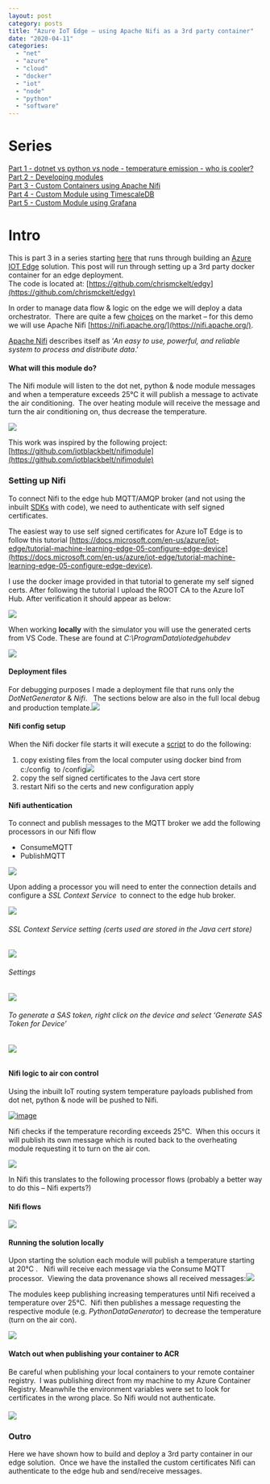 ```yaml
---
layout: post
category: posts
title: "Azure IoT Edge – using Apache Nifi as a 3rd party container"
date: "2020-04-11"
categories: 
  - "net"
  - "azure"
  - "cloud"
  - "docker"
  - "iot"
  - "node"
  - "python"
  - "software"
---
```


# Series

[Part 1 - dotnet vs python vs node - temperature emission - who is cooler?](https://dev.to/chris_mckelt/azure-iot-edge-who-is-cooler-dotnet-node-or-python-369m)  
[Part 2 - Developing modules](https://dev.to/chris_mckelt/azure-iot-edge-developing-custom-modules-df3)  
[Part 3 - Custom Containers using Apache Nifi](https://dev.to/chris_mckelt/azure-iot-edge-3rd-party-containers-3mi3)  
[Part 4 - Custom Module using TimescaleDB](https://dev.to/chris_mckelt/azure-iot-edge-using-timescaledb-on-the-edge-2ec1)  
[Part 5 - Custom Module using Grafana](https://dev.to/chris_mckelt/azure-iot-edge-using-grafana-on-the-edge-26na)

# Intro

This is part 3 in a series starting [here](https://dev.to/chris_mckelt/azure-iot-edge-who-is-cooler-dotnet-node-or-python-369m) that runs through building an [Azure IOT Edge](https://docs.microsoft.com/en-us/azure/iot-edge/about-iot-edge) solution. This post will run through setting up a 3rd party docker container for an edge deployment.   
The code is located at: [https://github.com/chrismckelt/edgy](https://github.com/chrismckelt/edgy)

In order to manage data flow & logic on the edge we will deploy a data orchestrator.  There are quite a few [choices](https://stackshare.io/apache-nifi/alternatives) on the market – for this demo we will use Apache Nifi [https://nifi.apache.org/](https://nifi.apache.org/).

[Apache Nifi](https://nifi.apache.org/) describes itself as ‘_An easy to use, powerful, and reliable system to process and distribute data_.’

#### [](https://dev.to/chris_mckelt/azure-iot-edge-3rd-party-containers-3mi3#what-will-this-module-do)What will this module do?

The Nifi module will listen to the dot net, python & node module messages and when a temperature exceeds 25°C it will publish a message to activate the air conditioning.  The over heating module will receive the message and turn the air conditioning on, thus decrease the temperature.

[![](https://raw.githubusercontent.com/chrismckelt/chrismckelt.github.io/master/_posts/posts/images//78258726-3963ab00-752e-11ea-91fa-90ff4d0e13a7.png)](https://res.cloudinary.com/practicaldev/image/fetch/s--m-n00mc_--/c_limit%2Cf_auto%2Cfl_progressive%2Cq_auto%2Cw_880/https://user-images.githubusercontent.com/662868/78258726-3963ab00-752e-11ea-91fa-90ff4d0e13a7.png)

This work was inspired by the following project:  
[https://github.com/iotblackbelt/nifimodule](https://github.com/iotblackbelt/nifimodule)

### [](https://dev.to/chris_mckelt/azure-iot-edge-3rd-party-containers-3mi3#setting-up-nifi)Setting up Nifi

To connect Nifi to the edge hub MQTT/AMQP broker (and not using the inbuilt [SDKs](https://docs.microsoft.com/en-us/azure/iot-hub/iot-hub-devguide-sdks) with code), we need to authenticate with self signed certificates.

The easiest way to use self signed certificates for Azure IoT Edge is to follow this tutorial [https://docs.microsoft.com/en-us/azure/iot-edge/tutorial-machine-learning-edge-05-configure-edge-device](https://docs.microsoft.com/en-us/azure/iot-edge/tutorial-machine-learning-edge-05-configure-edge-device).

I use the docker image provided in that tutorial to generate my self signed certs. After following the tutorial I upload the ROOT CA to the Azure IoT Hub. After verification it should appear as below:

[![](https://raw.githubusercontent.com/chrismckelt/chrismckelt.github.io/master/_posts/posts/images//78261684-1a671800-7532-11ea-932b-eda711d33355.png)](https://res.cloudinary.com/practicaldev/image/fetch/s--8duHmcbH--/c_limit%2Cf_auto%2Cfl_progressive%2Cq_auto%2Cw_880/https://user-images.githubusercontent.com/662868/78261684-1a671800-7532-11ea-932b-eda711d33355.png)

When working **locally** with the simulator you will use the generated certs from VS Code. These are found at _C:\\ProgramData\\iotedgehubdev_

[![](https://raw.githubusercontent.com/chrismckelt/chrismckelt.github.io/master/_posts/posts/images//78262241-dfb1af80-7532-11ea-82a1-d25141004479.png)](https://res.cloudinary.com/practicaldev/image/fetch/s--i60s7EvV--/c_limit%2Cf_auto%2Cfl_progressive%2Cq_auto%2Cw_880/https://user-images.githubusercontent.com/662868/78262241-dfb1af80-7532-11ea-82a1-d25141004479.png)

#### [](https://dev.to/chris_mckelt/azure-iot-edge-3rd-party-containers-3mi3#deployment-files)Deployment files

For debugging purposes I made a deployment file that runs only the _DotNetGenerator_ & _Nifi_.   The sections below are also in the full local debug and production template.[![](https://raw.githubusercontent.com/chrismckelt/chrismckelt.github.io/master/_posts/posts/images//78413894-1c24fe80-764c-11ea-8bd6-0d4fbea22bad.png)](https://res.cloudinary.com/practicaldev/image/fetch/s--qsmDNdBq--/c_limit%2Cf_auto%2Cfl_progressive%2Cq_auto%2Cw_880/https://user-images.githubusercontent.com/662868/78413894-1c24fe80-764c-11ea-8bd6-0d4fbea22bad.png)

#### [](https://dev.to/chris_mckelt/azure-iot-edge-3rd-party-containers-3mi3#nifi-config-setup)Nifi config setup

When the Nifi docker file starts it will execute a [script](https://github.com/chrismckelt/edgy/blob/master/modules/Nifi/local.sh) to do the following:

1. copy existing files from the local computer using docker bind from c:/config  to /config![](https://raw.githubusercontent.com/chrismckelt/chrismckelt.github.io/master/_posts/posts/images//78266974-0bd02f00-7539-11ea-8afb-e49490273913.png)
2. copy the self signed certificates to the Java cert store
3. restart Nifi so the certs and new configuration apply

#### [](https://dev.to/chris_mckelt/azure-iot-edge-3rd-party-containers-3mi3#nifi-authentication)Nifi authentication

To connect and publish messages to the MQTT broker we add the following processors in our Nifi flow

- ConsumeMQTT
- PublishMQTT

[![](https://raw.githubusercontent.com/chrismckelt/chrismckelt.github.io/master/_posts/posts/images//78415336-b3da1b00-7653-11ea-8704-90bfe2007a5a.png)](https://res.cloudinary.com/practicaldev/image/fetch/s--8B39VofP--/c_limit%2Cf_auto%2Cfl_progressive%2Cq_auto%2Cw_880/https://user-images.githubusercontent.com/662868/78415336-b3da1b00-7653-11ea-8704-90bfe2007a5a.png)

Upon adding a processor you will need to enter the connection details and configure a _SSL Context Service_  to connect to the edge hub broker.

[![](https://raw.githubusercontent.com/chrismckelt/chrismckelt.github.io/master/_posts/posts/images//78415309-7bd2d800-7653-11ea-8683-ff076cd14baf.png)](https://res.cloudinary.com/practicaldev/image/fetch/s--nw1I_S7q--/c_limit%2Cf_auto%2Cfl_progressive%2Cq_auto%2Cw_880/https://user-images.githubusercontent.com/662868/78415309-7bd2d800-7653-11ea-8683-ff076cd14baf.png)

###### [](https://dev.to/chris_mckelt/azure-iot-edge-3rd-party-containers-3mi3#ssl-context-service-setting-certs-used-are-stored-in-the-java-cert-store)SSL Context Service setting (certs used are stored in the Java cert store)

[![](https://raw.githubusercontent.com/chrismckelt/chrismckelt.github.io/master/_posts/posts/images//78415387-fac81080-7653-11ea-8d80-4f8fbdb1307b.png)](https://res.cloudinary.com/practicaldev/image/fetch/s--088Jx9uQ--/c_limit%2Cf_auto%2Cfl_progressive%2Cq_auto%2Cw_880/https://user-images.githubusercontent.com/662868/78415387-fac81080-7653-11ea-8d80-4f8fbdb1307b.png)

###### [](https://dev.to/chris_mckelt/azure-iot-edge-3rd-party-containers-3mi3#settings)Settings

[![](https://raw.githubusercontent.com/chrismckelt/chrismckelt.github.io/master/_posts/posts/images//78469090-5bd50e80-7750-11ea-8222-b22a6d8947c8.png)](https://res.cloudinary.com/practicaldev/image/fetch/s--DP2tsLYO--/c_limit%2Cf_auto%2Cfl_progressive%2Cq_auto%2Cw_880/https://user-images.githubusercontent.com/662868/78469090-5bd50e80-7750-11ea-8222-b22a6d8947c8.png)

###### [](https://dev.to/chris_mckelt/azure-iot-edge-3rd-party-containers-3mi3#to-generate-a-sas-token-right-click-on-the-device-and-select-generate-sas-token-for-device)To generate a SAS token, right click on the device and select ‘Generate SAS Token for Device’

###### [](https://dev.to/chris_mckelt/azure-iot-edge-3rd-party-containers-3mi3#%C2%A0)![](https://raw.githubusercontent.com/chrismckelt/chrismckelt.github.io/master/_posts/posts/images//78415646-9c039680-7655-11ea-8d6c-5781fbdb4171.png)

#### [](https://dev.to/chris_mckelt/azure-iot-edge-3rd-party-containers-3mi3#nifi-logic-to-air-con-control)Nifi logic to air con control

Using the inbuilt IoT routing system temperature payloads published from dot net, python & node will be pushed to Nifi.

[![image](https://raw.githubusercontent.com/chrismckelt/chrismckelt.github.io/master/_posts/posts/images//78415724-4aa7d700-7656-11ea-9047-1d3f03e01ca8.png)](https://res.cloudinary.com/practicaldev/image/fetch/s--AME5Gc1u--/c_limit%2Cf_auto%2Cfl_progressive%2Cq_auto%2Cw_880/https://user-images.githubusercontent.com/662868/78415724-4aa7d700-7656-11ea-9047-1d3f03e01ca8.png)

Nifi checks if the temperature recording exceeds 25°C.  When this occurs it will publish its own message which is routed back to the overheating module requesting it to turn on the air con.

[![](https://raw.githubusercontent.com/chrismckelt/chrismckelt.github.io/master/_posts/posts/images//78273205-1989b280-7541-11ea-92c4-eb9f92153fa2.png)](https://res.cloudinary.com/practicaldev/image/fetch/s--MfFqHGQJ--/c_limit%2Cf_auto%2Cfl_progressive%2Cq_auto%2Cw_880/https://user-images.githubusercontent.com/662868/78273205-1989b280-7541-11ea-92c4-eb9f92153fa2.png)

In Nifi this translates to the following processor flows (probably a better way to do this – Nifi experts?)

#### [](https://dev.to/chris_mckelt/azure-iot-edge-3rd-party-containers-3mi3#nifi-flows)Nifi flows

[![](https://raw.githubusercontent.com/chrismckelt/chrismckelt.github.io/master/_posts/posts/images//78217920-85432f80-74ef-11ea-80db-e92bd4f2b850.png)](https://res.cloudinary.com/practicaldev/image/fetch/s--eGBp_KdD--/c_limit%2Cf_auto%2Cfl_progressive%2Cq_auto%2Cw_880/https://user-images.githubusercontent.com/662868/78217920-85432f80-74ef-11ea-80db-e92bd4f2b850.png)

#### [](https://dev.to/chris_mckelt/azure-iot-edge-3rd-party-containers-3mi3#running-the-solution-locally)Running the solution locally

Upon starting the solution each module will publish a temperature starting at 20°C .   Nifi will receive each message via the Consume MQTT processor.  Viewing the data provenance shows all received messages:[![](https://raw.githubusercontent.com/chrismckelt/chrismckelt.github.io/master/_posts/posts/images//78442149-d8151680-76aa-11ea-9f33-504390a7487b.png)](https://res.cloudinary.com/practicaldev/image/fetch/s--Z5jFn1JZ--/c_limit%2Cf_auto%2Cfl_progressive%2Cq_auto%2Cw_880/https://user-images.githubusercontent.com/662868/78442149-d8151680-76aa-11ea-9f33-504390a7487b.png)

The modules keep publishing increasing temperatures until Nifi received a temperature over 25°C.  Nifi then publishes a message requesting the respective module (e.g. _PythonDataGenerator_) to decrease the temperature (turn on the air con).

[![](https://raw.githubusercontent.com/chrismckelt/chrismckelt.github.io/master/_posts/posts/images//78723470-0e2df100-795e-11ea-8ebf-75294a7beb1c.png)](https://res.cloudinary.com/practicaldev/image/fetch/s--fGq9xMoT--/c_limit%2Cf_auto%2Cfl_progressive%2Cq_auto%2Cw_880/https://user-images.githubusercontent.com/662868/78723470-0e2df100-795e-11ea-8ebf-75294a7beb1c.png)

#### [](https://dev.to/chris_mckelt/azure-iot-edge-3rd-party-containers-3mi3#watch-out-when-publishing-your-container-to-acr)Watch out when publishing your container to ACR

Be careful when publishing your local containers to your remote container registry.  I was publishing direct from my machine to my Azure Container Registry. Meanwhile the environment variables were set to look for certificates in the wrong place. So Nifi would not authenticate.

#### ![](https://raw.githubusercontent.com/chrismckelt/chrismckelt.github.io/master/_posts/posts/images//78264086-5354bc00-7535-11ea-854d-f468f1f45e44.png)

### [](https://dev.to/chris_mckelt/azure-iot-edge-3rd-party-containers-3mi3#outro)Outro

Here we have shown how to build and deploy a 3rd party container in our edge solution.  Once we have the installed the custom certificates Nifi can authenticate to the edge hub and send/receive messages.
